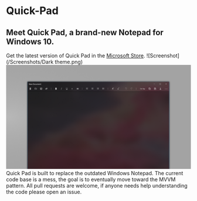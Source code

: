 # Quick-Pad
## Meet Quick Pad, a brand-new Notepad for Windows 10.
Get the latest version of Quick Pad in the [Microsoft Store](https://www.microsoft.com/store/apps/9PDLWQHTLSV3).
![Screenshot](/Screenshots/Dark theme.png)
<img src="Screenshots\Dark theme.png" width="800px">
Quick Pad is built to replace the outdated Windows Notepad. The current code base is a mess, the goal is to eventually move toward the MVVM pattern. All pull requests are welcome, if anyone needs help understanding the code please open an issue.
